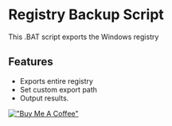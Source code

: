 # Registry Backup Script

This .BAT script exports the Windows registry

## Features

- Exports entire registry
- Set custom export path
- Output results.

[!["Buy Me A Coffee"](https://www.buymeacoffee.com/assets/img/custom_images/orange_img.png)](https://www.buymeacoffee.com/declan1080)
